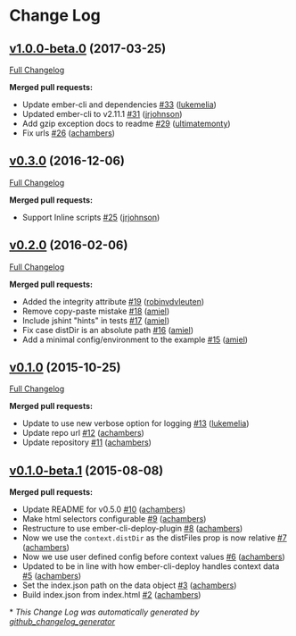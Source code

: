 # Change Log

## [v1.0.0-beta.0](https://github.com/ember-cli-deploy/ember-cli-deploy-json-config/tree/v1.0.0-beta.0) (2017-03-25)
[Full Changelog](https://github.com/ember-cli-deploy/ember-cli-deploy-json-config/compare/v0.3.0...v1.0.0-beta.0)

**Merged pull requests:**

- Update ember-cli and dependencies [\#33](https://github.com/ember-cli-deploy/ember-cli-deploy-json-config/pull/33) ([lukemelia](https://github.com/lukemelia))
- Updated ember-cli to v2.11.1 [\#31](https://github.com/ember-cli-deploy/ember-cli-deploy-json-config/pull/31) ([jrjohnson](https://github.com/jrjohnson))
- Add gzip exception docs to readme [\#29](https://github.com/ember-cli-deploy/ember-cli-deploy-json-config/pull/29) ([ultimatemonty](https://github.com/ultimatemonty))
- Fix urls [\#26](https://github.com/ember-cli-deploy/ember-cli-deploy-json-config/pull/26) ([achambers](https://github.com/achambers))

## [v0.3.0](https://github.com/ember-cli-deploy/ember-cli-deploy-json-config/tree/v0.3.0) (2016-12-06)
[Full Changelog](https://github.com/ember-cli-deploy/ember-cli-deploy-json-config/compare/v0.2.0...v0.3.0)

**Merged pull requests:**

- Support Inline scripts [\#25](https://github.com/ember-cli-deploy/ember-cli-deploy-json-config/pull/25) ([jrjohnson](https://github.com/jrjohnson))

## [v0.2.0](https://github.com/ember-cli-deploy/ember-cli-deploy-json-config/tree/v0.2.0) (2016-02-06)
[Full Changelog](https://github.com/ember-cli-deploy/ember-cli-deploy-json-config/compare/v0.1.0...v0.2.0)

**Merged pull requests:**

- Added the integrity attribute [\#19](https://github.com/ember-cli-deploy/ember-cli-deploy-json-config/pull/19) ([robinvdvleuten](https://github.com/robinvdvleuten))
- Remove copy-paste mistake [\#18](https://github.com/ember-cli-deploy/ember-cli-deploy-json-config/pull/18) ([amiel](https://github.com/amiel))
- Include jshint "hints" in tests [\#17](https://github.com/ember-cli-deploy/ember-cli-deploy-json-config/pull/17) ([amiel](https://github.com/amiel))
- Fix case distDir is an absolute path [\#16](https://github.com/ember-cli-deploy/ember-cli-deploy-json-config/pull/16) ([amiel](https://github.com/amiel))
- Add a minimal config/environment to the example [\#15](https://github.com/ember-cli-deploy/ember-cli-deploy-json-config/pull/15) ([amiel](https://github.com/amiel))

## [v0.1.0](https://github.com/ember-cli-deploy/ember-cli-deploy-json-config/tree/v0.1.0) (2015-10-25)
[Full Changelog](https://github.com/ember-cli-deploy/ember-cli-deploy-json-config/compare/v0.1.0-beta.1...v0.1.0)

**Merged pull requests:**

- Update to use new verbose option for logging [\#13](https://github.com/ember-cli-deploy/ember-cli-deploy-json-config/pull/13) ([lukemelia](https://github.com/lukemelia))
- Update repo url [\#12](https://github.com/ember-cli-deploy/ember-cli-deploy-json-config/pull/12) ([achambers](https://github.com/achambers))
- Update repository [\#11](https://github.com/ember-cli-deploy/ember-cli-deploy-json-config/pull/11) ([achambers](https://github.com/achambers))

## [v0.1.0-beta.1](https://github.com/ember-cli-deploy/ember-cli-deploy-json-config/tree/v0.1.0-beta.1) (2015-08-08)
**Merged pull requests:**

- Update README for v0.5.0 [\#10](https://github.com/ember-cli-deploy/ember-cli-deploy-json-config/pull/10) ([achambers](https://github.com/achambers))
- Make html selectors configurable [\#9](https://github.com/ember-cli-deploy/ember-cli-deploy-json-config/pull/9) ([achambers](https://github.com/achambers))
- Restructure to use ember-cli-deploy-plugin [\#8](https://github.com/ember-cli-deploy/ember-cli-deploy-json-config/pull/8) ([achambers](https://github.com/achambers))
- Now we use the `context.distDir` as the distFiles prop is now relative [\#7](https://github.com/ember-cli-deploy/ember-cli-deploy-json-config/pull/7) ([achambers](https://github.com/achambers))
- Now we use user defined config before context values [\#6](https://github.com/ember-cli-deploy/ember-cli-deploy-json-config/pull/6) ([achambers](https://github.com/achambers))
- Updated to be in line with how ember-cli-deploy handles context data [\#5](https://github.com/ember-cli-deploy/ember-cli-deploy-json-config/pull/5) ([achambers](https://github.com/achambers))
- Set the index.json path on the data object [\#3](https://github.com/ember-cli-deploy/ember-cli-deploy-json-config/pull/3) ([achambers](https://github.com/achambers))
- Build index.json from index.html [\#2](https://github.com/ember-cli-deploy/ember-cli-deploy-json-config/pull/2) ([achambers](https://github.com/achambers))



\* *This Change Log was automatically generated by [github_changelog_generator](https://github.com/skywinder/Github-Changelog-Generator)*